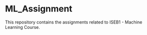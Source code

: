 # ML_Assignment
This repository contains the assignments related to  ISEB1 - Machine Learning Course.
